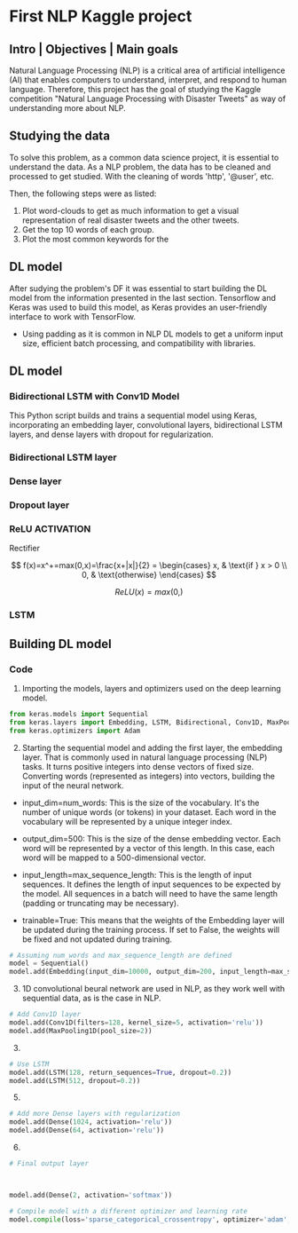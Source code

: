 # First NLP Kaggle project

## Intro | Objectives | Main goals
Natural Language Processing (NLP) is a critical area of artificial intelligence (AI) that enables computers to understand, interpret, and respond to human language. Therefore, this project has the goal of studying the Kaggle competition "Natural Language Processing with Disaster Tweets" as way of understanding more about NLP.

## Studying the data
To solve this problem, as a common data science project, it is essential to understand the data. As a NLP problem, the data has to be cleaned and processed to get studied. With the cleaning of words 'http', '@user', etc.

Then, the following steps were as listed:

1. Plot word-clouds to get as much information to get a visual representation of real disaster tweets and the other tweets.
1. Get the top 10 words of each group.
1. Plot the most common keywords for the 


## DL model
After sudying the problem's DF it was essential to start building the DL model from the information presented in the last section. Tensorflow and Keras was used to build this model, as Keras provides an user-friendly interface to work with TensorFlow.

- Using padding as it is common in NLP DL models to get a uniform input size, efficient batch processing, and compatibility with libraries.


## DL model

### Bidirectional LSTM with Conv1D Model

This Python script builds and trains a sequential model using Keras, incorporating an embedding layer, convolutional layers, bidirectional LSTM layers, and dense layers with dropout for regularization.

### Bidirectional LSTM layer

### Dense layer

### Dropout layer

### ReLU ACTIVATION 
Rectifier 

$$
f(x)=x^+=max(0,x)=\frac{x+|x|}{2} = \begin{cases}
    x, & \text{if } x > 0 \\
    0, & \text{otherwise}
\end{cases}
$$

$$ReLU(x) = max(0,) $$


### LSTM 
## Building DL model
### Code
 1. Importing the models, layers and optimizers used on the deep learning model.

```python
from keras.models import Sequential
from keras.layers import Embedding, LSTM, Bidirectional, Conv1D, MaxPooling1D, Dense, Dropout
from keras.optimizers import Adam
```

2. Starting the sequential model and adding the first layer, the embedding layer. That is commonly used in natural language processing (NLP) tasks. It turns positive integers into dense vectors of fixed size. Converting words (represented as integers) into vectors, building the input of the neural network.

- input_dim=num_words: This is the size of the vocabulary. It's the number of unique words (or tokens) in your dataset. Each word in the vocabulary will be represented by a unique integer index.

- output_dim=500: This is the size of the dense embedding vector. Each word will be represented by a vector of this length. In this case, each word will be mapped to a 500-dimensional vector.

- input_length=max_sequence_length: This is the length of input sequences. It defines the length of input sequences to be expected by the model. All sequences in a batch will need to have the same length (padding or truncating may be necessary).

- trainable=True: This means that the weights of the Embedding layer will be updated during the training process. If set to False, the weights will be fixed and not updated during training.


```python
# Assuming num_words and max_sequence_length are defined
model = Sequential()
model.add(Embedding(input_dim=10000, output_dim=200, input_length=max_sequence_length))
```
3. 1D convolutional beural network are used in NLP, as they work well with sequential data, as is the case in NLP. 
```python
# Add Conv1D layer
model.add(Conv1D(filters=128, kernel_size=5, activation='relu'))
model.add(MaxPooling1D(pool_size=2))
```
3.
```python
# Use LSTM
model.add(LSTM(128, return_sequences=True, dropout=0.2))
model.add(LSTM(512, dropout=0.2))
```
5.
```python
# Add more Dense layers with regularization
model.add(Dense(1024, activation='relu'))
model.add(Dense(64, activation='relu'))
```
6.
```python
# Final output layer



model.add(Dense(2, activation='softmax'))

# Compile model with a different optimizer and learning rate
model.compile(loss='sparse_categorical_crossentropy', optimizer='adam', metrics=['accuracy'])
```
